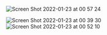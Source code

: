 ![Screen Shot 2022-01-23 at 00 57 24](https://user-images.githubusercontent.com/37848207/165470059-a19cdf50-ec4c-4e6a-aed1-433bfe63c525.png)




![Screen Shot 2022-01-23 at 00 39 30](https://user-images.githubusercontent.com/37848207/165469846-79b589ef-357b-4657-a990-5a7ed16910da.png)
![Screen Shot 2022-01-23 at 00 52 10](https://user-images.githubusercontent.com/37848207/165470068-c64bb28a-2d14-47e7-9b7c-34fe4bb90153.png)
